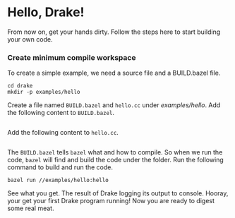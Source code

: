 # Hello, Drake!

From now on, get your hands dirty. Follow the steps here to start building your own code.

### Create minimum compile workspace

To create a simple example, we need a source file and a BUILD.bazel file.

```text
cd drake
mkdir -p examples/hello
```

Create a file named `BUILD.bazel` and `hello.cc` under  _examples/hello_. Add the following content to `BUILD.bazel`.

```text

```

Add the following content to `hello.cc`.

```text

```

The `BUILD.bazel` tells `bazel` what and how to compile. So when we run the code, `bazel` will find and build the code under the folder. Run the following command to build and run the code.

```text
bazel run //examples/hello:hello
```

See what you get. The result of Drake logging its output to console. Hooray, your get your first Drake program running! Now you are ready to digest some real meat.

